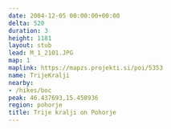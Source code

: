 ```yaml
---
date: 2004-12-05 00:00:00+00:00
delta: 520
duration: 3
height: 1181
layout: stub
lead: M_1_2101.JPG
map: 1
maplink: https://mapzs.projekti.si/poi/5353
name: TrijeKralji
nearby:
- /hikes/boc
peak: 46.437693,15.458936
region: pohorje
title: Trije kralji on Pohorje
---
```

